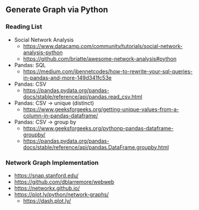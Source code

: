 ## Generate Graph via Python

### Reading List

* Social Network Analysis
    * https://www.datacamp.com/community/tutorials/social-network-analysis-python
    * https://github.com/briatte/awesome-network-analysis#python
* Pandas: SQL
    * https://medium.com/jbennetcodes/how-to-rewrite-your-sql-queries-in-pandas-and-more-149d341fc53e
* Pandas: CSV 
    * https://pandas.pydata.org/pandas-docs/stable/reference/api/pandas.read_csv.html
* Pandas: CSV -> unique (distinct)
    * https://www.geeksforgeeks.org/getting-unique-values-from-a-column-in-pandas-dataframe/
* Pandas: CSV -> group by
    * https://www.geeksforgeeks.org/pythonp-pandas-dataframe-groupby/
    * https://pandas.pydata.org/pandas-docs/stable/reference/api/pandas.DataFrame.groupby.html

### Network Graph Implementation

* https://snap.stanford.edu/
* https://github.com/dblarremore/webweb
* https://networkx.github.io/
* https://plot.ly/python/network-graphs/
    * https://dash.plot.ly/